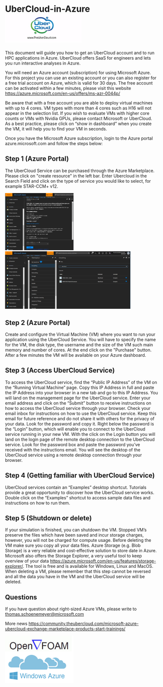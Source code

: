 # UberCloud-in-Azure <img src="https://github.com/schoenemeyer/UberCloud-in-Azure/blob/master/Ubercloud.jpg" width="252">
This document will guide you how to get an UberCloud account and to run HPC applications in Azure. UberCloud offers SaaS for engineers and lets you run interactive analyses in Azure. 

You will need an Azure account (subscription) for using Microsoft Azure. For this project you can use an existing account or you can also register for a free trial account on Azure, which is valid for 30 days. The free account can be activated within a few minutes, please visit this website https://azure.microsoft.com/en-us/offers/ms-azr-0044p/

Be aware that with a free account you are able to deploy virtual machines with up to 4 cores. VM types with more than 4 cores such as H16 will not appear in the selection list. If you wish to evaluate VMs with higher core counts or VMs with Nvidia GPUs, please contact Microsoft or UberCloud. 
As a best practice, please click on “show in dashboard” when you create the VM, it will help you to find your VM in seconds. 

Once you have the Microsoft Azure subscription, login to the Azure portal azure.microsoft.com and follow the steps below:

## Step 1 (Azure Portal)

The  UberCloud Service can be purchased through the Azure Marketplace. Please click on "create resource" in the left bar. Enter  Ubercloud in the Search Field and click on the type of service you would like to select, for example STAR-CCM+ v12.

 <img src="https://github.com/schoenemeyer/UberCloud-in-Azure/blob/master/ubercloudserv.JPG" width="225"> <img src="https://github.com/schoenemeyer/UberCloud-in-Azure/blob/master/ubercloudmp.JPG" width="412"> 


## Step 2 (Azure Portal)

Create and configure the Virtual Machine (VM)  where you want to run your application using the UberCloud Service. You will have to specify the name for the VM, the disk type, the username and the size of the VM such main memory and number of cores. At the end click on the "Purchase" button. After a few minutes the VM will be available on your Azure dashboard.

## Step 3 (Access UberCloud Service)

To access the UberCloud service, find the “Public IP Address” of the VM on the “Running Virtual Machine” page. Copy this IP Address in full and paste the IP Address into your browser in a new tab and go to this IP Address. You will land on the management page for the UberCloud service. Enter your email address and click on the “Submit” button to receive instructions on how to access the UberCloud service through your browser.
Check your email inbox for instructions on how to use the UberCloud service. Keep this email for future reference and do not share it with others for the privacy of your data. Look for the password and copy it. Right below the password is the “Login” button, which will enable you to connect to the UberCloud service running in your new VM.
With the click on the Login button you will land on the login page of the remote desktop connection to the UberCloud service. Look for the password box and paste the password you’ve received with the instructions email. You will see the desktop of the UberCloud service using a remote desktop connection through your browser.

## Step 4 (Getting familiar with UberCloud Service)

UberCloud services contain an “Examples” desktop shortcut. Tutorials provide a great opportunity to discover how the UberCloud service works. Double click on the “Examples” shortcut to access sample data files and instructions on how to run them.

## Step 5 (Shutdown or delete)

If your simulation is finished, you can shutdown the VM. Stopped VM’s preserve the files which have been saved and incur storage charges, however, you will not be charged for compute usage. Before deleting the VM make sure you copy all your data files. Azure Storage (e.g. Blob Storage) is a very reliable and cost-effective solution to store date in Azure. Microsoft also offers the Storage Explorer, a very useful tool to keep overview of your data https://azure.microsoft.com/en-us/features/storage-explorer/. The tool is free and is available for WIndows, Linux and MacOS.
When deleting a VM, please remember that this step cannot be reversed and all the data you have in the VM and the UberCloud service will be deleted.

## Questions
If you have question about right-sized Azure VMs, please write to 
thomas.schoenemeyer@microsoft.com

More news
https://community.theubercloud.com/microsoft-azure-ubercloud-exchange-marketplace-products-start-trainings/


<img src="https://github.com/schoenemeyer/UberCloud-in-Azure/blob/master/OpenFOAM-on-Azure.png" width="225">

